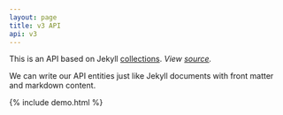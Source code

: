 ```yaml
---
layout: page
title: v3 API
api: v3
---
```


This is an API based on Jekyll [collections](https://jekyllrb.com/docs/collections/).
_View [source](https://github.com/adborden/jekyll-api-demo/tree/master/_fruits)._

We can write our API entities just like Jekyll documents with front matter and
markdown content.

{% include demo.html %}
